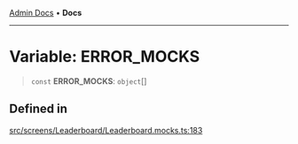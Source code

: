 [Admin Docs](/) • **Docs**

***

# Variable: ERROR\_MOCKS

> `const` **ERROR\_MOCKS**: `object`[]

## Defined in

[src/screens/Leaderboard/Leaderboard.mocks.ts:183](https://github.com/PalisadoesFoundation/talawa-admin/blob/main/src/screens/Leaderboard/Leaderboard.mocks.ts#L183)
